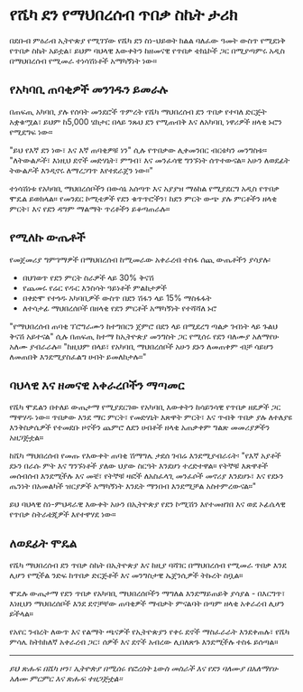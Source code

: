 # የሼካ ደን የማህበረሰብ ጥበቃ ስኬት ታሪክ

በደቡብ ምዕራብ ኢትዮጵያ የሚገኘው የሼካ ደን ስነ-ህይወት ክልል ባለፈው ዓመት ውስጥ የሚደነቅ የጥበቃ ስኬት አይቷል፣ ይህም ባህላዊ እውቀትን ከዘመናዊ የጥበቃ ቴክኒኮች ጋር በሚያጣምሩ አዲስ በማህበረሰብ የሚመራ ተነሳሽነቶች አማካኝነት ነው።

## የአካባቢ ጠባቂዎች መንገዱን ይመራሉ

በጠፍጢ አካባቢ ያሉ የሰባት መንደሮች ጥምረት የሼካ ማህበረሰብ ደን ጥበቃ የተባለ ድርጅት አቋቁሟል፣ ይህም ከ5,000 ሄክታር በላይ ንጹህ ደን የሚጠብቅ እና ለአካባቢ ነዋሪዎች ዘላቂ ኑሮን የሚደግፍ ነው።

"ይህ የእኛ ደን ነው፣ እና እኛ ጠባቂዎቹ ነን" ሲሉ የጥበቃው ሊቀመንበር ብርቱካን መንግስቱ። "ለትውልዶች፣ እነዚህ ደኖች መድሃኒት፣ ምግብ፣ እና መንፈሳዊ ግንኙነት ሰጥተውናል። አሁን ለወደፊት ትውልዶች እንዲኖሩ ለማረጋገጥ እየተደራጀን ነው።"

ተነሳሽነቱ የአካባቢ ማህበረሰቦችን በውሳኔ አሰጣጥ እና አያያዝ ማዕከል የሚያደርግ አዲስ የጥበቃ ሞዴል ይወክላል። የመንደር ኮሚቴዎች የደን ቁጥጥሮችን፣ ከደን ምርት ውጭ ያሉ ምርቶችን ዘላቂ ምርት፣ እና የደን ዳግም ማልማት ጥረቶችን ይቆጣጠራሉ።

## የሚለኩ ውጤቶች

የመጀመሪያ ግምገማዎች በማህበረሰብ ከሚመራው አቀራረብ ተስፋ ሰጪ ውጤቶችን ያሳያሉ፡

- በህገወጥ የደን ምርት ስራዎች ላይ 30% ቅናሽ
- የጨመሩ የሬር የዱር እንስሳት ዓይነቶች ምልከታዎች
- በቀድሞ የተጎዱ አካባቢዎች ውስጥ በደን ሽፋን ላይ 15% ማስፋፋት
- ለተሳታፊ ማህበረሰቦች በዘላቂ የደን ምርቶች አማካኝነት የተሻሻለ ኑሮ

"የማህበረሰብ ጠባቂ ፕሮግራሙን ከተግበርን ጀምሮ በደን ላይ በሚደረግ ጣልቃ ገብነት ላይ ጉልህ ቅናሽ አይተናል" ሲሉ በጠፍጢ ከተማ ከኢትዮጵያ መንግስት ጋር የሚሰሩ የደን ባለሙያ አለማየሁ አለሙ ያብራራሉ። "ከዚህም በላይ፣ የአካባቢ ማህበረሰቦች አሁን ደኑን ለመጠቀም ብቻ ሳይሆን ለመጠበቅ እንደሚያስፈልግ ሀብት ይመለከታሉ።"

## ባህላዊ እና ዘመናዊ አቀራረቦችን ማጣመር

የሼካ ሞዴልን በተለይ ውጤታማ የሚያደርገው የአካባቢ እውቀትን ከሳይንሳዊ የጥበቃ ዘዴዎች ጋር ማዋሃዱ ነው። ጥበቃው እንደ ማር ምርት፣ የመድሃኒት እጽዋት ምርት፣ እና ጥብቅ ጥበቃ ያሉ ለተለያዩ እንቅስቃሴዎች የተመደቡ ዞኖችን ጨምሮ ለደን ሀብቶች ዘላቂ አጠቃቀም ግልጽ መመሪያዎችን አዘጋጅቷል።

ከሼካ ማህበረሰብ የመጡ የእውቀት ጠባቂ ሽማግሌ ታደሰ ገብሬ እንደሚያብራሩት፡ "የእኛ አያቶች ደኑን በራሱ ምት እና ግንኙነቶች ያለው ህያው ስርዓት እንደሆነ ተረድተዋል። የትኞቹ እጽዋቶች መሰብሰብ እንደሚችሉ እና መቼ፣ የትኞቹ ዛፎች ለአስፈላጊ መንፈሶች መኖሪያ እንደሆኑ፣ እና የደኑን ጤንነት በአመልካች ዝርያዎች አማካኝነት እንዴት ማንበብ እንደሚቻል አስተምረውናል።"

ይህ ባህላዊ ስነ-ምህዳራዊ እውቀት አሁን በኢትዮጵያ የደን ኮሚሽን እየተመዘገበ እና ወደ ኦፊሴላዊ የጥበቃ ስትራቴጂዎች እየተዋሃደ ነው።

## ለወደፊት ሞዴል

የሼካ ማህበረሰብ ደን ጥበቃ ስኬት በኢትዮጵያ እና ከዚያ ባሻገር በማህበረሰብ የሚመራ ጥበቃ እንደ ሊሆን የሚችል ንድፍ ከጥበቃ ድርጅቶች እና መንግስታዊ ኤጀንሲዎች ትኩረት ስቧል።

ሞዴሉ ውጤታማ የደን ጥበቃ የአካባቢ ማህበረሰቦችን ማግለል እንደማይጠይቅ ያሳያል - በእርግጥ፣ እነዚህን ማህበረሰቦች እንደ ደኖቻቸው ጠባቂዎች ማብቃት ምናልባት በጣም ዘላቂ አቀራረብ ሊሆን ይችላል።

የአየር ንብረት ለውጥ እና የልማት ጫናዎች የኢትዮጵያን የቀሩ ደኖች ማስፈራራት እንደቀጠሉ፣ የሼካ ምሳሌ ከትክክለኛ አቀራረብ ጋር፣ ሰዎች እና ደኖች አብረው ሊበለጽጉ እንደሚችሉ ተስፋ ይሰጣል።

---

*ይህ ጽሑፍ በሼካ ዞን፣ ኢትዮጵያ በሚሰሩ የፎረስት ኒውስ መስራች እና የደን ባለሙያ በአለማየሁ አለሙ ምርምር እና ጽሑፍ ተዘጋጅቷል።*
